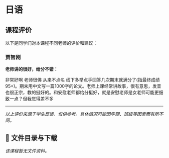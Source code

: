 # 日语

## 课程评价

以下是同学们对本课程不同老师的评价和建议：

### 贾智刚

**老师讲的很好，给分不错：**

非常好啊  老师很佛 从来不点名 线下多举点手回答几次期末就满分了(指最终成绩95+)。期末用中文写一篇1000字的论文。老师上课经常讲故事，很有意思，发音也很正宗，教的挺好的。和安慰老师都给分挺好，就是安慰老师是女老师可能更细致一点？但我觉得差不多

---

*以上评价来源于学生反馈，仅供参考。具体情况可能因学期、班级等因素而有所不同。*
## 📄 文件目录与下载

_该课程暂无文件资料。_
